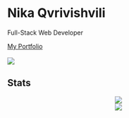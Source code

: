 <div>
    <h1>Nika Qvrivishvili</h1> 
    <p>Full-Stack Web Developer</p>
    <a href="https://www.nikaa.online/en/">My Portfolio</a>
    <br/>
     <br/>
    <img src="https://komarev.com/ghpvc/?username=etherbits&style=flat-square&color=70a5fd" />
    <h2>Stats</h2>
    <div align="center">
            <a href="https://git.io/streak-stats"><img src="https://streak-stats.demolab.com?user=etherbits&theme=tokyonight"/></a>
        <div><img src="https://github-readme-stats.vercel.app/api/top-langs/?username=etherbits&theme=tokyonight&layout=normal&langs_count=3&hide=shell,css,scss,html&card_width=495"/></div> 
</div>
